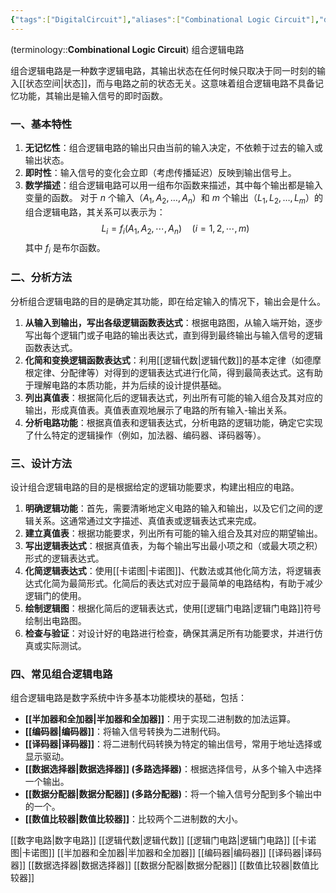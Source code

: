 ```yaml
---
{"tags":["DigitalCircuit"],"aliases":["Combinational Logic Circuit"],"dg-publish":true,"dg-path":"电子技术/数字电路/组合逻辑电路.md","permalink":"/电子技术/数字电路/组合逻辑电路/","dgPassFrontmatter":true,"noteIcon":"","created":"2024-05-21T15:20:28.627+08:00","updated":"2025-09-03T22:07:59.492+08:00"}
---
```



(terminology::**Combinational Logic Circuit**) 组合逻辑电路

组合逻辑电路是一种数字逻辑电路，其输出状态在任何时候只取决于同一时刻的输入[[状态空间\|状态]]，而与电路之前的状态无关。这意味着组合逻辑电路不具备记忆功能，其输出是输入信号的即时函数。

### 一、基本特性

1.  **无记忆性**：组合逻辑电路的输出只由当前的输入决定，不依赖于过去的输入或输出状态。
2.  **即时性**：输入信号的变化会立即（考虑传播延迟）反映到输出信号上。
3.  **数学描述**：组合逻辑电路可以用一组布尔函数来描述，其中每个输出都是输入变量的函数。
    对于 $n$ 个输入（$A_1, A_2, \dots, A_n$）和 $m$ 个输出（$L_1, L_2, \dots, L_m$）的组合逻辑电路，其关系可以表示为：
    $$
L_{i}=f_i(A_{1},A_{2},\cdots,A_{n}) \quad (i=1,2,\cdots,m)
    $$
    其中 $f_i$ 是布尔函数。

### 二、分析方法

分析组合逻辑电路的目的是确定其功能，即在给定输入的情况下，输出会是什么。

1.  **从输入到输出，写出各级逻辑函数表达式**：根据电路图，从输入端开始，逐步写出每个逻辑门或子电路的输出表达式，直到得到最终输出与输入信号的逻辑函数表达式。
2.  **化简和变换逻辑函数表达式**：利用[[逻辑代数\|逻辑代数]]的基本定律（如德摩根定律、分配律等）对得到的逻辑表达式进行化简，得到最简表达式。这有助于理解电路的本质功能，并为后续的设计提供基础。
3.  **列出真值表**：根据简化后的逻辑表达式，列出所有可能的输入组合及其对应的输出，形成真值表。真值表直观地展示了电路的所有输入-输出关系。
4.  **分析电路功能**：根据真值表和逻辑表达式，分析电路的逻辑功能，确定它实现了什么特定的逻辑操作（例如，加法器、编码器、译码器等）。

### 三、设计方法

设计组合逻辑电路的目的是根据给定的逻辑功能要求，构建出相应的电路。

1.  **明确逻辑功能**：首先，需要清晰地定义电路的输入和输出，以及它们之间的逻辑关系。这通常通过文字描述、真值表或逻辑表达式来完成。
2.  **建立真值表**：根据功能要求，列出所有可能的输入组合及其对应的期望输出。
3.  **写出逻辑表达式**：根据真值表，为每个输出写出最小项之和（或最大项之积）形式的逻辑表达式。
4.  **化简逻辑表达式**：使用[[卡诺图\|卡诺图]]、代数法或其他化简方法，将逻辑表达式化简为最简形式。化简后的表达式对应于最简单的电路结构，有助于减少逻辑门的使用。
5.  **绘制逻辑图**：根据化简后的逻辑表达式，使用[[逻辑门电路\|逻辑门电路]]符号绘制出电路图。
6.  **检查与验证**：对设计好的电路进行检查，确保其满足所有功能要求，并进行仿真或实际测试。

### 四、常见组合逻辑电路

组合逻辑电路是数字系统中许多基本功能模块的基础，包括：

-   **[[半加器和全加器\|半加器和全加器]]**：用于实现二进制数的加法运算。
-   **[[编码器\|编码器]]**：将输入信号转换为二进制代码。
-   **[[译码器\|译码器]]**：将二进制代码转换为特定的输出信号，常用于地址选择或显示驱动。
-   **[[数据选择器\|数据选择器]] (多路选择器)**：根据选择信号，从多个输入中选择一个输出。
-   **[[数据分配器\|数据分配器]] (多路分配器)**：将一个输入信号分配到多个输出中的一个。
-   **[[数值比较器\|数值比较器]]**：比较两个二进制数的大小。

[[数字电路\|数字电路]]
[[逻辑代数\|逻辑代数]]
[[逻辑门电路\|逻辑门电路]]
[[卡诺图\|卡诺图]]
[[半加器和全加器\|半加器和全加器]]
[[编码器\|编码器]]
[[译码器\|译码器]]
[[数据选择器\|数据选择器]]
[[数据分配器\|数据分配器]]
[[数值比较器\|数值比较器]]